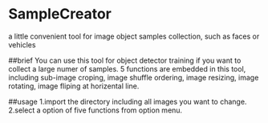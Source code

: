 # SampleCreator
a little convenient tool for image object samples collection, such as faces or vehicles

##brief
You can use this tool for object detector training if you want to collect a large numer of samples. 5 functions are embedded in this tool, including
sub-image croping, image shuffle ordering, image resizing, image rotating, image fliping at horizental line.

##usage
1.import the directory including all images you want to change.
2.select a option of five functions from option menu.
